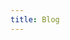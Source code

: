```yaml
---
title: Blog
---
```


<head>
	<style>
    .project:hover {
      text-decoration: none;
    }

    .project-list {
      overflow: hidden;
    }

		.project {
			vertical-align: top;
			color: #111;
      height: 100%;
      padding-bottom: 15px;
      margin-bottom: 15px;
      border-bottom: 1px solid var(--global-divider-color);
      display: flex;
      flex-wrap: wrap;
		}

    .project:last-child {
      border-bottom: 0;
    }

		.project h3 {
			margin-bottom: 0px;
		}

    .project-date {
      margin-top: 0.5em;
      margin-right: 1em;
      margin-right: 0;
      font-size: 0.9rem;
      color: #333;
      flex: none;
      width: 10%;
      order: 0;
      margin-bottom: 18px;
    }

    .project-meat {
      flex: none;
      width: 50%;
      margin: 0;
      padding-right: 0.8rem;
      box-sizing: border-box;
      order: 1;
    }

		.project-authors {
      font-size: 0.9rem;
			color: #555;
		}

    .project-thumbnail {
      flex: none;
      width: 40%;
      margin: 0;
      order: 2;
    }

    .project-name {
      margin-bottom: 0;
    }

    .project-thumbnail img {
      width: 100%;
    }

    @media (max-width: 750px) {
      .project {
        display: block;
      }

      .project-date {
        width: 100%;
      }

      .project-thumbnail {
        width: 100%;
      }

      .project-meat {
        width: 100%;
      }
    }

	</style>
</head>

# Blog

<div class="project-list">
  {% assign articles = site.blog | sort: 'date' | reverse %}
  {% for item in articles %}
  <a href="{{item.url | relative_url}}" class="project">
    <div class="project-date">{{item.date | date: "%b. %d, %Y"}}</div>
    <div class="project-thumbnail"><img src="{{item.image | relative_url }}"></div>
    <div class="project-meat">
      <h2 class="project-name">{{item.title}}</h2>
      <p class="project-authors">{{item.authors | map: 'name' | better_join: ", ", ", and "}}</p>
      <p class="project-abstract">{{item.excerpt}}</p>
    </div>
  </a>
  {% endfor %}
</div>

